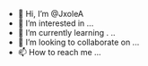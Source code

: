 - 👋 Hi, I’m @JxoleA
- 👀 I’m interested in ...
- 🌱 I’m currently learning .
..
- 💞️ I’m looking to collaborate on ...
- 📫 How to reach me ...

<!---
JxoleA/JxoleA is a ✨ special ✨ repository because its `README.md` (this file) appears on your GitHub profile.
You can click the Preview link to take a look at your changes.
--->
